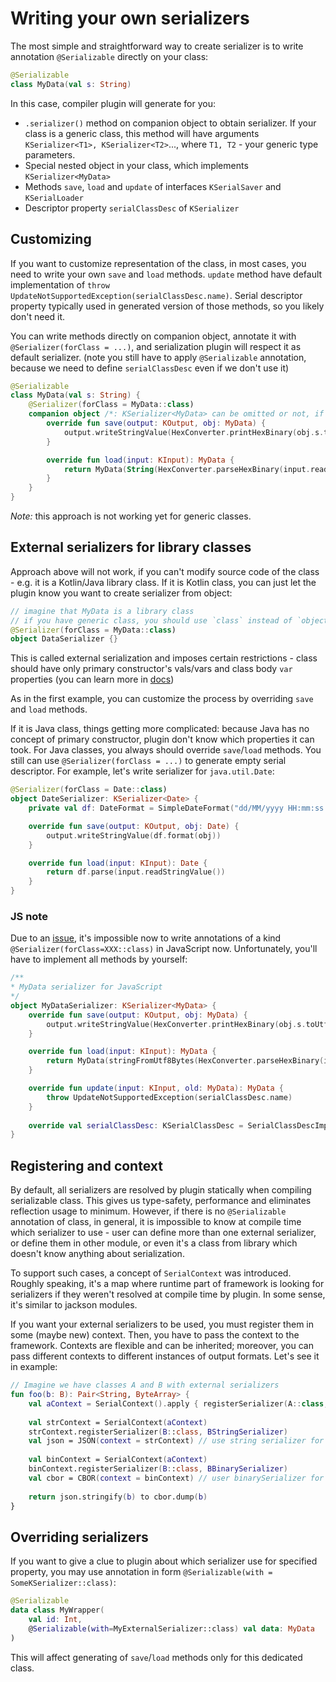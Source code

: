 # Writing your own serializers

The most simple and straightforward way to create serializer is to write annotation `@Serializable`
directly on your class:

```kotlin
@Serializable
class MyData(val s: String)
```

In this case, compiler plugin will generate for you:

* `.serializer()` method on companion object to obtain serializer. If your class is
a generic class, this method will have arguments `KSerializer<T1>, KSerializer<T2>`..., where `T1, T2` - your generic type parameters.
* Special nested object in your class, which implements `KSerializer<MyData>`
* Methods `save`, `load` and `update` of interfaces `KSerialSaver` and `KSerialLoader`
* Descriptor property `serialClassDesc` of `KSerializer`

## Customizing

If you want to customize representation of the class, in most cases, you need to write your own `save`
and `load` methods. `update` method have default implementation of `throw UpdateNotSupportedException(serialClassDesc.name)`. Serial descriptor property typically used in generated version of those methods,
so you likely don't need it. 

You can write methods directly on companion object, annotate it with `@Serializer(forClass = ...)`, and serialization plugin will respect it as default serializer.
(note you still have to apply `@Serializable` annotation, because we need to define `serialClassDesc` even if we don't use it)

```kotlin
@Serializable
class MyData(val s: String) {
    @Serializer(forClass = MyData::class)
    companion object /*: KSerializer<MyData> can be omitted or not, if you like*/{
        override fun save(output: KOutput, obj: MyData) {
            output.writeStringValue(HexConverter.printHexBinary(obj.s.toByteArray()))
        }

        override fun load(input: KInput): MyData {
            return MyData(String(HexConverter.parseHexBinary(input.readStringValue())))
        }
    }
}
```

*Note:* this approach is not working yet for generic classes.

## External serializers for library classes

Approach above will not work, if you can't modify source code of the class - e.g. it is a Kotlin/Java library class.
If it is Kotlin class, you can just let the plugin know you want to create serializer from object:

```kotlin
// imagine that MyData is a library class
// if you have generic class, you should use `class` instead of `object`
@Serializer(forClass = MyData::class)
object DataSerializer {}
```

This is called external serialization and imposes certain restrictions -
class should have only primary constructor's vals/vars and class body `var` properties (you can learn more in [docs](examples.md))

As in the first example, you can customize the process by overriding `save` and `load` methods.

If it is Java class, things getting more complicated: because Java has no concept of primary constructor,
plugin don't know which properties it can took. For Java classes, you always should override `save`/`load` methods.
You still can use `@Serializer(forClass = ...)` to generate empty serial descriptor.
For example, let's write serializer for `java.util.Date`:

```kotlin
@Serializer(forClass = Date::class)
object DateSerializer: KSerializer<Date> {
    private val df: DateFormat = SimpleDateFormat("dd/MM/yyyy HH:mm:ss.SSS")

    override fun save(output: KOutput, obj: Date) {
        output.writeStringValue(df.format(obj))
    }

    override fun load(input: KInput): Date {
        return df.parse(input.readStringValue())
    }
}
```

### JS note

Due to an [issue](https://youtrack.jetbrains.com/issue/KT-11586), it's impossible now to write
annotations of a kind `@Serializer(forClass=XXX::class)` in JavaScript now. Unfortunately, you'll have to
implement all methods by yourself:

```kotlin
/**
* MyData serializer for JavaScript
*/
object MyDataSerializer: KSerializer<MyData> {
    override fun save(output: KOutput, obj: MyData) {
        output.writeStringValue(HexConverter.printHexBinary(obj.s.toUtf8Bytes()))
    }

    override fun load(input: KInput): MyData {
        return MyData(stringFromUtf8Bytes(HexConverter.parseHexBinary(input.readStringValue())))
    }

    override fun update(input: KInput, old: MyData): MyData {
        throw UpdateNotSupportedException(serialClassDesc.name)
    }
    
    override val serialClassDesc: KSerialClassDesc = SerialClassDescImpl("com.mypackage.MyData")
}
```

## Registering and context

By default, all serializers are resolved by plugin statically when compiling serializable class.
This gives us type-safety, performance and eliminates reflection usage to minimum. However, if there is no
`@Serializable` annotation of class, in general, it is impossible to know at compile time which serializer to
use - user can define more than one external serializer, or define them in other module, or even it's a class from
library which doesn't know anything about serialization.

To support such cases, a concept of `SerialContext` was introduced. Roughly speaking, it's a map where
runtime part of framework is looking for serializers if they weren't resolved at compile time by plugin.
In some sense, it's similar to jackson modules.

If you want your external serializers to be used, you must register them in some (maybe new) context.
Then, you have to pass the context to the framework. Contexts are flexible and can be inherited; moreover,
you can pass different contexts to different instances of output formats. Let's see it in example:

```kotlin
// Imagine we have classes A and B with external serializers
fun foo(b: B): Pair<String, ByteArray> {
    val aContext = SerialContext().apply { registerSerializer(A::class, ASerializer) }
    
    val strContext = SerialContext(aContext) 
    strContext.registerSerializer(B::class, BStringSerializer)
    val json = JSON(context = strContext) // use string serializer for B in JSON
    
    val binContext = SerialContext(aContext)
    binContext.registerSerializer(B::class, BBinarySerializer)
    val cbor = CBOR(context = binContext) // user binarySerializer for B in CBOR
    
    return json.stringify(b) to cbor.dump(b)
} 
```

## Overriding serializers

If you want to give a clue to plugin about which serializer use for specified property,
you may use annotation in form `@Serializable(with = SomeKSerializer::class)`:

```kotlin
@Serializable
data class MyWrapper(
    val id: Int,
    @Serializable(with=MyExternalSerializer::class) val data: MyData
)
``` 

This will affect generating of `save`/`load` methods only for this dedicated class. 